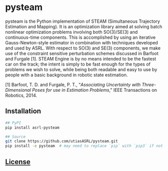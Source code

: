 # pysteam

pysteam is the Python implementation of STEAM (Simultaneous Trajectory Estimation and Mapping). It
is an optimization library aimed at solving batch nonlinear optimization problems involving both
SO(3)/SE(3) and continuous-time components. This is accomplished by using an iterative
Gauss-Newton-style estimator in combination with techniques developed and used by ASRL. With respect
to SO(3) and SE(3) components, we make use of the constraint sensitive perturbation schemes
discussed in Barfoot and Furgale [1]. STEAM Engine is by no means intended to be the fastest car on
the track; the intent is simply to be fast enough for the types of problems we wish to solve, while
being both readable and easy to use by people with a basic background in robotic state estimation.

[1] Barfoot, T. D. and Furgale, P. T., “_Associating Uncertainty with Three-Dimensional Poses for
use in Estimation Problems_,” IEEE Transactions on Robotics, 2014.

## Installation

```bash
## PyPI
pip install asrl-pysteam

## Source
git clone https://github.com/utiasASRL/pysteam.git
pip install -e pysteam  # may need to replace `pip` with `pip3` if not using a virtual environment.
```

## [License](./LICENSE)
